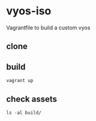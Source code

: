 # vyos-iso
Vagrantfile to build a custom vyos

## clone

## build
```
vagrant up
```

## check assets
```
ls -al build/
```

